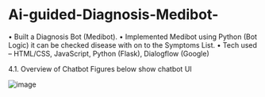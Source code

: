 # Ai-guided-Diagnosis-Medibot-

•	Built a Diagnosis Bot (Medibot).
•	Implemented Medibot using Python (Bot Logic) it can be checked disease with on to the Symptoms List. 
•	Tech used – HTML/CSS, JavaScript, Python (Flask), Dialogflow (Google) 

4.1. Overview of Chatbot
Figures below show chatbot UI

![image](https://github.com/ShreyasDharashivkar123/Ai-guided-Diagnosis-Medibot-/assets/126081774/1d2cf684-597a-4f07-87e4-a4be34195fa3)


 
